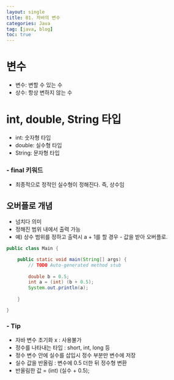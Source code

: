 ```yaml
---
layout: single
title: 01. 자바의 변수
categories: Java
tag: [java, blog]
toc: true
---
```


# 변수
- 변수: 변할 수 있는 수
- 상수: 항상 변하지 않는 수

# int, double, String 타입
- int: 숫자형 타입
- double: 실수형 타입
- String: 문자형 타입

### - final 키워드
- 최종적으로 정적인 실수형이 정해진다. 즉, 상수임

## 오버플로 개념
- 넘치다 의미
- 정해진 범위 내에서 출력 가능
- 예) 상수 범위를 정하고 출력시 a + 1를 할 경우 - 값을 받아 오버플로.

```java
public class Main {

	public static void main(String[] args) {
		// TODO Auto-generated method stub
		
		double b = 0.5;
		int a = (int) (b + 0.5);
		System.out.println(a);
		
	}

}
```

### - Tip
- 자바 변수 초기화 x : 사용불가
- 정수를 나타내는 타입 : short, int, long 등
- 정수 변수 안에 실수를 삽입시 정수 부분만 변수에 저장
- 실수 값을 반올림 : 변수에 0.5 더한 뒤 정수형 변환
- 반올림한 값 = (int) (실수 + 0.5);
